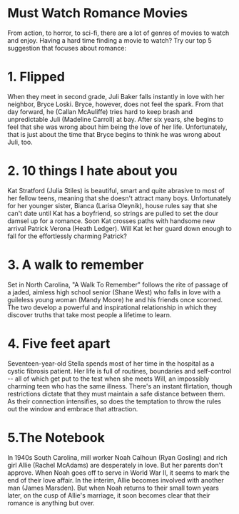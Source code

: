 # Must Watch Romance Movies


From action, to horror, to sci-fi, there are a lot of genres of movies to watch and enjoy.
Having a hard time finding a movie to watch? Try our top 5 suggestion that focuses about romance:


# 1. Flipped
When they meet in second grade, Juli Baker falls instantly in love with her neighbor, Bryce Loski. Bryce, however, does not feel the spark. From that day forward, he (Callan McAuliffe) tries hard to keep brash and unpredictable Juli (Madeline Carroll) at bay. After six years, she begins to feel that she was wrong about him being the love of her life. Unfortunately, that is just about the time that Bryce begins to think he was wrong about Juli, too.


# 2. 10 things I hate about you
Kat Stratford (Julia Stiles) is beautiful, smart and quite abrasive to most of her fellow teens, meaning that she doesn't attract many boys. Unfortunately for her younger sister, Bianca (Larisa Oleynik), house rules say that she can't date until Kat has a boyfriend, so strings are pulled to set the dour damsel up for a romance. Soon Kat crosses paths with handsome new arrival Patrick Verona (Heath Ledger). Will Kat let her guard down enough to fall for the effortlessly charming Patrick?


# 3. A walk to remember
Set in North Carolina, "A Walk To Remember" follows the rite of passage of a jaded, aimless high school senior (Shane West) who falls in love with a guileless young woman (Mandy Moore) he and his friends once scorned. The two develop a powerful and inspirational relationship in which they discover truths that take most people a lifetime to learn.


# 4. Five feet apart
Seventeen-year-old Stella spends most of her time in the hospital as a cystic fibrosis patient. Her life is full of routines, boundaries and self-control -- all of which get put to the test when she meets Will, an impossibly charming teen who has the same illness. There's an instant flirtation, though restrictions dictate that they must maintain a safe distance between them. As their connection intensifies, so does the temptation to throw the rules out the window and embrace that attraction.


# 5.The Notebook
In 1940s South Carolina, mill worker Noah Calhoun (Ryan Gosling) and rich girl Allie (Rachel McAdams) are desperately in love. But her parents don't approve. When Noah goes off to serve in World War II, it seems to mark the end of their love affair. In the interim, Allie becomes involved with another man (James Marsden). But when Noah returns to their small town years later, on the cusp of Allie's marriage, it soon becomes clear that their romance is anything but over.


